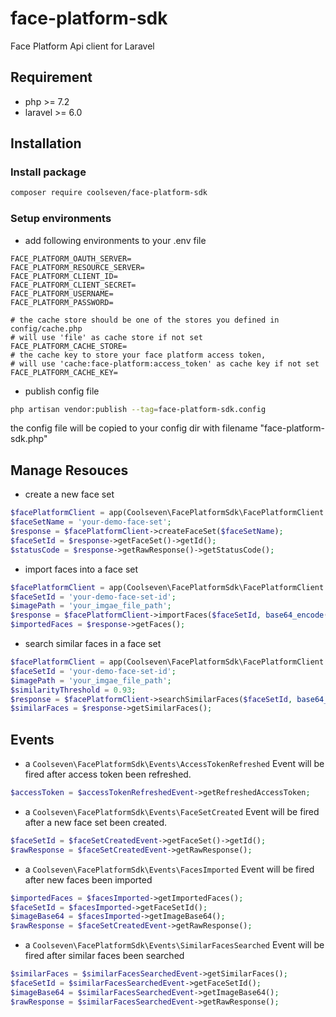 # face-platform-sdk
Face Platform Api client for Laravel

## Requirement
- php >= 7.2
- laravel >= 6.0

## Installation
### Install package
```bash
composer require coolseven/face-platform-sdk
```

### Setup environments
- add following environments to your .env file
```dotenv
FACE_PLATFORM_OAUTH_SERVER=
FACE_PLATFORM_RESOURCE_SERVER=
FACE_PLATFORM_CLIENT_ID=
FACE_PLATFORM_CLIENT_SECRET=
FACE_PLATFORM_USERNAME=
FACE_PLATFORM_PASSWORD=

# the cache store should be one of the stores you defined in config/cache.php
# will use 'file' as cache store if not set
FACE_PLATFORM_CACHE_STORE=
# the cache key to store your face platform access token, 
# will use 'cache:face-platform:access_token' as cache key if not set 
FACE_PLATFORM_CACHE_KEY=
```

- publish config file
```bash
php artisan vendor:publish --tag=face-platform-sdk.config
```
the config file will be copied to your config dir with filename "face-platform-sdk.php"


## Manage Resouces
- create a new face set
```php
$facePlatformClient = app(Coolseven\FacePlatformSdk\FacePlatformClient::class);
$faceSetName = 'your-demo-face-set';
$response = $facePlatformClient->createFaceSet($faceSetName);
$faceSetId = $response->getFaceSet()->getId();
$statusCode = $response->getRawResponse()->getStatusCode();
```

- import faces into a face set
```php
$facePlatformClient = app(Coolseven\FacePlatformSdk\FacePlatformClient::class);
$faceSetId = 'your-demo-face-set-id';
$imagePath = 'your_imgae_file_path';
$response = $facePlatformClient->importFaces($faceSetId, base64_encode(file_get_contents($imagePath)));
$importedFaces = $response->getFaces();
```

- search similar faces in a face set
```php
$facePlatformClient = app(Coolseven\FacePlatformSdk\FacePlatformClient::class);
$faceSetId = 'your-demo-face-set-id';
$imagePath = 'your_imgae_file_path';
$similarityThreshold = 0.93;
$response = $facePlatformClient->searchSimilarFaces($faceSetId, base64_encode(file_get_contents($imagePath)), $similarityThreshold);
$similarFaces = $response->getSimilarFaces();
```

## Events
- a `Coolseven\FacePlatformSdk\Events\AccessTokenRefreshed` Event will be fired after access token been refreshed.
```php
$accessToken = $accessTokenRefreshedEvent->getRefreshedAccessToken;
```

- a `Coolseven\FacePlatformSdk\Events\FaceSetCreated` Event will be fired after a new face set been created.
```php
$faceSetId = $faceSetCreatedEvent->getFaceSet()->getId();
$rawResponse = $faceSetCreatedEvent->getRawResponse();
```

- a `Coolseven\FacePlatformSdk\Events\FacesImported` Event will be fired after new faces been imported
```php
$importedFaces = $facesImported->getImportedFaces();
$faceSetId = $facesImported->getFaceSetId();
$imageBase64 = $facesImported->getImageBase64();
$rawResponse = $faceSetCreatedEvent->getRawResponse();
```

- a `Coolseven\FacePlatformSdk\Events\SimilarFacesSearched` Event will be fired after similar faces been searched
```php
$similarFaces = $similarFacesSearchedEvent->getSimilarFaces();
$faceSetId = $similarFacesSearchedEvent->getFaceSetId();
$imageBase64 = $similarFacesSearchedEvent->getImageBase64();
$rawResponse = $similarFacesSearchedEvent->getRawResponse();
```
